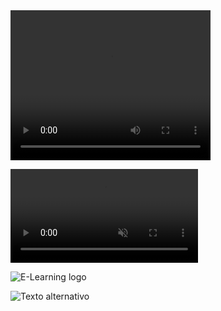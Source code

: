 <video width="320" height="240" autoplay>
  <source src="ruta_del_video.mp4" type="video/mp4">
  Your browser does not support the video tag.
</video>


<video src="https://github.com/HansAllTech/Training_Space/blob/main/E-Learning%20logo.mp4" autoplay loop muted></video>


![E-Learning logo](https://user-images.githubusercontent.com/116538899/235403643-5479563b-5ab9-4d79-b489-c0a819b62f33.gif)


<img src="https://github.com/HansAllTech/Training_Space/blob/main/E-Learning%20logo.gif" alt="Texto alternativo" autoplay loop>
